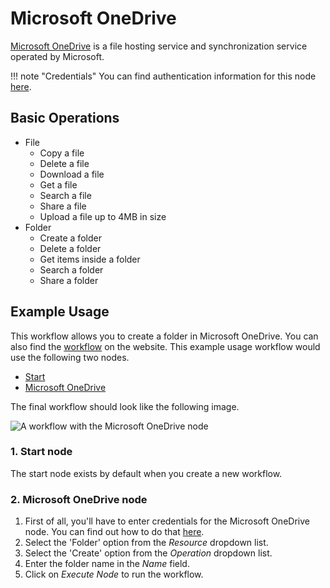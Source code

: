 # Microsoft OneDrive

[Microsoft OneDrive](https://onedrive.live.com/) is a file hosting service and synchronization service operated by Microsoft.

!!! note "Credentials"
    You can find authentication information for this node [here](/integrations/credentials/microsoft/).


## Basic Operations

* File
    * Copy a file
    * Delete a file
    * Download a file
    * Get a file
    * Search a file
    * Share a file
    * Upload a file up to 4MB in size
* Folder
    * Create a folder
    * Delete a folder
    * Get items inside a folder
    * Search a folder
    * Share a folder

## Example Usage

This workflow allows you to create a folder in Microsoft OneDrive. You can also find the [workflow](https://n8n.io/workflows/565) on the website. This example usage workflow would use the following two nodes.
- [Start](/integrations/core-nodes/n8n-nodes-base.start/)
- [Microsoft OneDrive]()

The final workflow should look like the following image.

![A workflow with the Microsoft OneDrive node](/_images/integrations/nodes/microsoftonedrive/workflow.png)

### 1. Start node

The start node exists by default when you create a new workflow.

### 2. Microsoft OneDrive node

1. First of all, you'll have to enter credentials for the Microsoft OneDrive node. You can find out how to do that [here](/integrations/credentials/microsoft/).
2. Select the 'Folder' option from the *Resource* dropdown list.
3. Select the 'Create' option from the *Operation* dropdown list.
4. Enter the folder name in the *Name* field.
5. Click on *Execute Node* to run the workflow.
